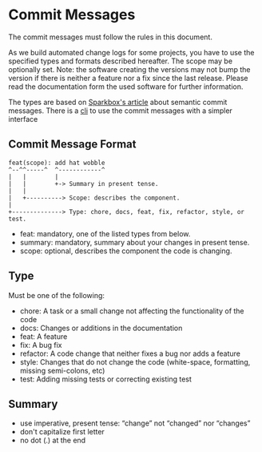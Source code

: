 # Commit Messages

The commit messages must follow the rules in this document.

As we build automated change logs for some projects, you have to use the specified types and formats described hereafter.
The scope may be optionally set.
Note: the software creating the versions may not bump the version if there is neither a feature nor a fix since the last release. Please read the documentation form the used software for further information.


The types are based on [Sparkbox's article](https://seesparkbox.com/foundry/semantic_commit_messages) about semantic commit messages.
There is a [cli](https://github.com/fteem/git-semantic-commits) to use the commit messages with a simpler interface

## Commit Message Format

```
feat(scope): add hat wobble
^--^^-----^  ^------------^
|   |        |
|   |        +-> Summary in present tense.
|   |
|   +----------> Scope: describes the component.
|
+--------------> Type: chore, docs, feat, fix, refactor, style, or test.

```
- feat: mandatory, one of the listed types from below.
- summary: mandatory, summary about your changes in present tense.
- scope: optional, describes the component the code is changing.

## Type

Must be one of the following:

- chore: A task or a small change not affecting the functionality of the code
- docs: Changes or additions in the documentation
- feat: A feature
- fix: A bug fix
- refactor: A code change that neither fixes a bug nor adds a feature
- style: Changes that do not change the code (white-space, formatting, missing semi-colons, etc)
- test: Adding missing tests or correcting existing test

## Summary
- use imperative, present tense: “change” not “changed” nor “changes”
- don't capitalize first letter
- no dot (.) at the end
